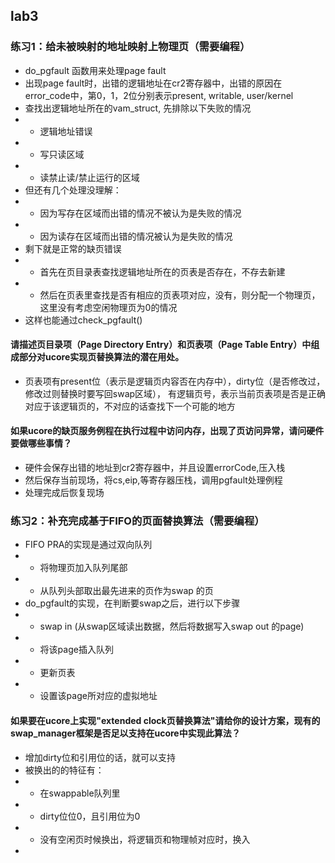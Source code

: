 ## lab3
### 练习1：给未被映射的地址映射上物理页（需要编程）  
* do_pgfault 函数用来处理page fault  
* 出现page fault时，出错的逻辑地址在cr2寄存器中，出错的原因在error_code中，第0，1，2位分别表示present, writable, user/kernel  
* 查找出逻辑地址所在的vam_struct, 先排除以下失败的情况
* * 逻辑地址错误
* * 写只读区域
* * 读禁止读/禁止运行的区域  
* 但还有几个处理没理解：
* * 因为写存在区域而出错的情况不被认为是失败的情况
* * 因为读存在区域而出错的情况被认为是失败的情况
* 剩下就是正常的缺页错误
* * 首先在页目录表查找逻辑地址所在的页表是否存在，不存去新建
* * 然后在页表里查找是否有相应的页表项对应，没有，则分配一个物理页，这里没有考虑空闲物理页为0的情况  
* 这样也能通过check_pgfault()  

#### 请描述页目录项（Page Directory Entry）和页表项（Page Table Entry）中组成部分对ucore实现页替换算法的潜在用处。  
* 页表项有present位（表示是逻辑页内容否在内存中），dirty位（是否修改过，修改过则替换时要写回swap区域），  有逻辑页号，表示当前页表项是否是正确对应于该逻辑页的，不对应的话查找下一个可能的地方

#### 如果ucore的缺页服务例程在执行过程中访问内存，出现了页访问异常，请问硬件要做哪些事情？  
* 硬件会保存出错的地址到cr2寄存器中，并且设置errorCode,压入栈  
* 然后保存当前现场，将cs,eip,等寄存器压栈，调用pgfault处理例程  
* 处理完成后恢复现场   

### 练习2：补充完成基于FIFO的页面替换算法（需要编程）  
* FIFO PRA的实现是通过双向队列
* * 将物理页加入队列尾部
* * 从队列头部取出最先进来的页作为swap 的页  
* do_pgfault的实现，在判断要swap之后，进行以下步骤
* * swap in (从swap区域读出数据，然后将数据写入swap out 的page) 
* * 将该page插入队列  
* * 更新页表
* *  设置该page所对应的虚拟地址  

#### 如果要在ucore上实现"extended clock页替换算法"请给你的设计方案，现有的swap_manager框架是否足以支持在ucore中实现此算法？  
* 增加dirty位和引用位的话，就可以支持  
* 被换出的的特征有：
* * 在swappable队列里
* * dirty位位0，且引用位为0
* * 没有空闲页时候换出，将逻辑页和物理帧对应时，换入  
* 
